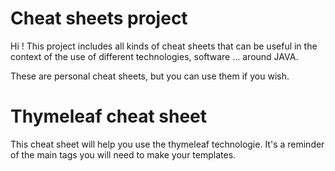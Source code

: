 # Cheat sheets project

Hi ! This project includes all kinds of cheat sheets that can be useful in the context of the use of different technologies, software ... around JAVA.

These are personal cheat sheets, but you can use them if you wish.


# Thymeleaf cheat sheet

This cheat sheet will help you use the thymeleaf technologie. It's a reminder of the main tags you will need to make your templates. 
